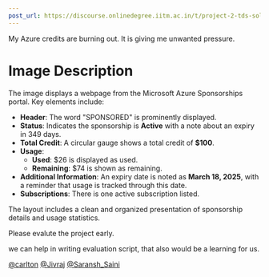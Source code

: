 ```yaml
---
post_url: https://discourse.onlinedegree.iitm.ac.in/t/project-2-tds-solver-discussion-thread/169029/345
---
```

My Azure credits are burning out. It is giving me unwanted pressure.

# Image Description

The image displays a webpage from the Microsoft Azure Sponsorships portal. Key elements include:

- **Header**: The word "SPONSORED" is prominently displayed.
- **Status**: Indicates the sponsorship is **Active** with a note about an expiry in 349 days.
- **Total Credit**: A circular gauge shows a total credit of **$100**.
- **Usage**:
  - **Used**: $26 is displayed as used.
  - **Remaining**: $74 is shown as remaining.
- **Additional Information**: An expiry date is noted as **March 18, 2025**, with a reminder that usage is tracked through this date.
- **Subscriptions**: There is one active subscription listed.

The layout includes a clean and organized presentation of sponsorship details and usage statistics.

Please evalute the project early.

we can help in writing evaluation script, that also would be a learning for us.

[@carlton](/u/carlton) [@Jivraj](/u/jivraj) [@Saransh\_Saini](/u/saransh_saini)